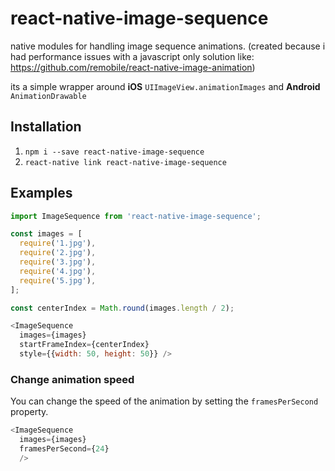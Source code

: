 # react-native-image-sequence
native modules for handling image sequence animations. (created because i had performance issues with a javascript only solution like: https://github.com/remobile/react-native-image-animation)

its a simple wrapper around **iOS** `UIImageView.animationImages` and **Android** `AnimationDrawable`

## Installation

1. `npm i --save react-native-image-sequence`
2. `react-native link react-native-image-sequence`


## Examples

```javascript
import ImageSequence from 'react-native-image-sequence';

const images = [
  require('1.jpg'),
  require('2.jpg'),
  require('3.jpg'),
  require('4.jpg'),
  require('5.jpg'),
];

const centerIndex = Math.round(images.length / 2);

<ImageSequence
  images={images}
  startFrameIndex={centerIndex}
  style={{width: 50, height: 50}} />
```

### Change animation speed
You can change the speed of the animation by setting the `framesPerSecond` property.

```javascript
<ImageSequence
  images={images}
  framesPerSecond={24}
  />
```
